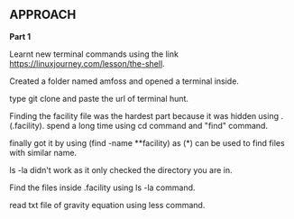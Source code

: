 ## APPROACH

**Part 1**

Learnt new terminal commands using the link https://linuxjourney.com/lesson/the-shell.

Created a folder named amfoss and opened a terminal inside.

type git clone and paste the url of terminal hunt.

Finding the facility file was the hardest part because it was hidden using . (.facility). spend a long time 
using cd command and "find" command.

finally got it by using (find -name **facility) as (*) can be used to find files with similar name.

ls -la didn't work as it only checked the directory you are in.

Find the files inside .facility using ls -la command.

read txt file of gravity equation using less command.

